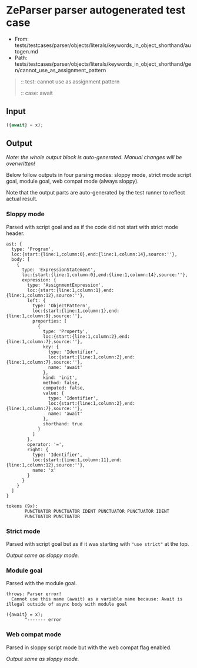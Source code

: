 # ZeParser parser autogenerated test case

- From: tests/testcases/parser/objects/literals/keywords_in_object_shorthand/autogen.md
- Path: tests/testcases/parser/objects/literals/keywords_in_object_shorthand/gen/cannot_use_as_assignment_pattern

> :: test: cannot use as assignment pattern
>
> :: case: await

## Input


`````js
({await} = x);
`````

## Output

_Note: the whole output block is auto-generated. Manual changes will be overwritten!_

Below follow outputs in four parsing modes: sloppy mode, strict mode script goal, module goal, web compat mode (always sloppy).

Note that the output parts are auto-generated by the test runner to reflect actual result.

### Sloppy mode

Parsed with script goal and as if the code did not start with strict mode header.

`````
ast: {
  type: 'Program',
  loc:{start:{line:1,column:0},end:{line:1,column:14},source:''},
  body: [
    {
      type: 'ExpressionStatement',
      loc:{start:{line:1,column:0},end:{line:1,column:14},source:''},
      expression: {
        type: 'AssignmentExpression',
        loc:{start:{line:1,column:1},end:{line:1,column:12},source:''},
        left: {
          type: 'ObjectPattern',
          loc:{start:{line:1,column:1},end:{line:1,column:9},source:''},
          properties: [
            {
              type: 'Property',
              loc:{start:{line:1,column:2},end:{line:1,column:7},source:''},
              key: {
                type: 'Identifier',
                loc:{start:{line:1,column:2},end:{line:1,column:7},source:''},
                name: 'await'
              },
              kind: 'init',
              method: false,
              computed: false,
              value: {
                type: 'Identifier',
                loc:{start:{line:1,column:2},end:{line:1,column:7},source:''},
                name: 'await'
              },
              shorthand: true
            }
          ]
        },
        operator: '=',
        right: {
          type: 'Identifier',
          loc:{start:{line:1,column:11},end:{line:1,column:12},source:''},
          name: 'x'
        }
      }
    }
  ]
}

tokens (9x):
       PUNCTUATOR PUNCTUATOR IDENT PUNCTUATOR PUNCTUATOR IDENT
       PUNCTUATOR PUNCTUATOR
`````

### Strict mode

Parsed with script goal but as if it was starting with `"use strict"` at the top.

_Output same as sloppy mode._

### Module goal

Parsed with the module goal.

`````
throws: Parser error!
  Cannot use this name (await) as a variable name because: Await is illegal outside of async body with module goal

({await} = x);
       ^------- error
`````


### Web compat mode

Parsed in sloppy script mode but with the web compat flag enabled.

_Output same as sloppy mode._
